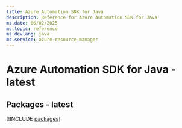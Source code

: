 ```yaml
---
title: Azure Automation SDK for Java
description: Reference for Azure Automation SDK for Java
ms.date: 06/02/2025
ms.topic: reference
ms.devlang: java
ms.service: azure-resource-manager
---
```

# Azure Automation SDK for Java - latest
## Packages - latest
[!INCLUDE [packages](automation-index.md)]